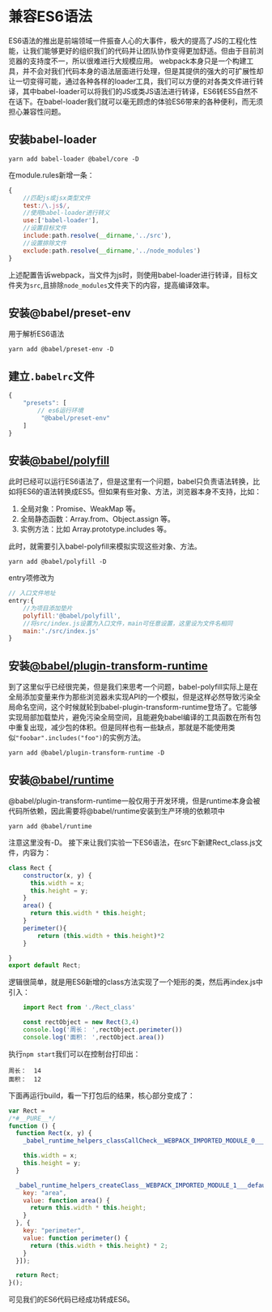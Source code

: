 # 兼容ES6语法

ES6语法的推出是前端领域一件振奋人心的大事件，极大的提高了JS的工程化性能，让我们能够更好的组织我们的代码并让团队协作变得更加舒适。但由于目前浏览器的支持度不一，所以很难进行大规模应用。 webpack本身只是一个构建工具，并不会对我们代码本身的语法层面进行处理，但是其提供的强大的可扩展性却让一切变得可能，通过各种各样的loader工具，我们可以方便的对各类文件进行转译，其中babel-loader可以将我们的JS或类JS语法进行转译，ES6转ES5自然不在话下。在babel-loader我们就可以毫无顾虑的体验ES6带来的各种便利，而无须担心兼容性问题。

## 安装babel-loader

```
yarn add babel-loader @babel/core -D
```

在module.rules新增一条：

```js
{
    //匹配js或jsx类型文件
    test:/\.js$/,
    //使用babel-loader进行转义
    use:['babel-loader'],
    //设置目标文件
    include:path.resolve(__dirname,'../src'),
    //设置排除文件
    exclude:path.resolve(__dirname,'../node_modules')
}
```

上述配置告诉webpack，当文件为js时，则使用babel-loader进行转译，目标文件夹为`src`,且排除`node_modules`文件夹下的内容，提高编译效率。

## 安装@babel/preset-env

用于解析ES6语法

```
yarn add @babel/preset-env -D
```

## 建立`.babelrc`文件

```js
{
    "presets": [
        // es6运行环境
         "@babel/preset-env"
    ]
}
```

## 安装[@babel/polyfill](http://babeljs.io/docs/en/babel-polyfill)

此时已经可以运行ES6语法了，但是这里有一个问题，babel只负责语法转换，比如将ES6的语法转换成ES5。但如果有些对象、方法，浏览器本身不支持，比如：

1. 全局对象：Promise、WeakMap 等。
2. 全局静态函数：Array.from、Object.assign 等。
3. 实例方法：比如 Array.prototype.includes 等。

此时，就需要引入babel-polyfill来模拟实现这些对象、方法。

```
yarn add @babel/polyfill -D
```

entry项修改为

```js
// 入口文件地址
entry:{
    //为项目添加垫片
    polyfill:'@babel/polyfill',
    //将src/index.js设置为入口文件，main可任意设置，这里设为文件名相同
    main:'./src/index.js'
}
```

## 安装[@babel/plugin-transform-runtime](http://babeljs.io/docs/en/babel-plugin-transform-runtime)

到了这里似乎已经很完美，但是我们来思考一个问题，babel-polyfill实际上是在全局添加变量来作为那些浏览器未实现API的一个模拟，但是这样必然导致污染全局命名空间，这个时候就轮到babel-plugin-transform-runtime登场了。它能够实现局部加载垫片，避免污染全局空间，且能避免babel编译的工具函数在所有包中重复出现，减少包的体积。但是同样也有一些缺点，那就是不能使用类似`"foobar".includes("foo")`的实例方法。

```
yarn add @babel/plugin-transform-runtime -D
```

## 安装[@babel/runtime](http://babeljs.io/docs/en/babel-runtime)

@babel/plugin-transform-runtime一般仅用于开发环境，但是runtime本身会被代码所依赖，因此需要将@babel/runtime安装到生产环境的依赖项中

```
yarn add @babel/runtime
```

注意这里没有-D。
接下来让我们实验一下ES6语法，在src下新建Rect_class.js文件，内容为：

```js
class Rect {
    constructor(x, y) {
      this.width = x;
      this.height = y;
    }
    area() {
      return this.width * this.height;
    }
    perimeter(){
        return (this.width + this.height)*2
    }

}
export default Rect;
```

逻辑很简单，就是用ES6新增的class方法实现了一个矩形的类，然后再index.js中引入：

```js
    import Rect from './Rect_class'

    const rectObject = new Rect(3,4)
    console.log('周长： ',rectObject.perimeter())
    console.log('面积： ',rectObject.area())
```

执行`npm start`我们可以在控制台打印出：

```
周长：  14
面积：  12
```

下面再运行build，看一下打包后的结果，核心部分变成了：

```js
var Rect =
/*#__PURE__*/
function () {
  function Rect(x, y) {
    _babel_runtime_helpers_classCallCheck__WEBPACK_IMPORTED_MODULE_0___default()(this, Rect);

    this.width = x;
    this.height = y;
  }

  _babel_runtime_helpers_createClass__WEBPACK_IMPORTED_MODULE_1___default()(Rect, [{
    key: "area",
    value: function area() {
      return this.width * this.height;
    }
  }, {
    key: "perimeter",
    value: function perimeter() {
      return (this.width + this.height) * 2;
    }
  }]);

  return Rect;
}();
```

可见我们的ES6代码已经成功转成ES6。